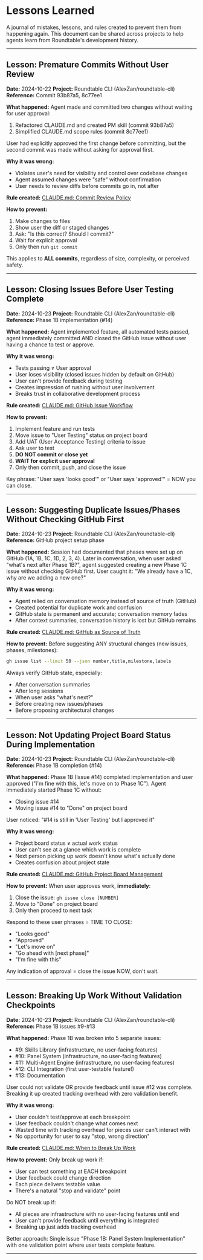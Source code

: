 # Lessons Learned

A journal of mistakes, lessons, and rules created to prevent them from happening again. This document can be shared across projects to help agents learn from Roundtable's development history.

---

## Lesson: Premature Commits Without User Review

**Date:** 2024-10-22
**Project:** Roundtable CLI (AlexZan/roundtable-cli)
**Reference:** Commit 93b87a5, 8c77ee1

**What happened:**
Agent made and committed two changes without waiting for user approval:
1. Refactored CLAUDE.md and created PM skill (commit 93b87a5)
2. Simplified CLAUDE.md scope rules (commit 8c77ee1)

User had explicitly approved the first change before committing, but the second commit was made without asking for approval first.

**Why it was wrong:**
- Violates user's need for visibility and control over codebase changes
- Agent assumed changes were "safe" without confirmation
- User needs to review diffs before commits go in, not after

**Rule created:**
[CLAUDE.md: Commit Review Policy](CLAUDE.md#commit-review-policy)

**How to prevent:**
1. Make changes to files
2. Show user the diff or staged changes
3. Ask: "Is this correct? Should I commit?"
4. Wait for explicit approval
5. Only then run `git commit`

This applies to **ALL commits**, regardless of size, complexity, or perceived safety.

---

## Lesson: Closing Issues Before User Testing Complete

**Date:** 2024-10-23
**Project:** Roundtable CLI (AlexZan/roundtable-cli)
**Reference:** Phase 1B implementation (#14)

**What happened:**
Agent implemented feature, all automated tests passed, agent immediately committed AND closed the GitHub issue without user having a chance to test or approve.

**Why it was wrong:**
- Tests passing ≠ User approval
- User loses visibility (closed issues hidden by default on GitHub)
- User can't provide feedback during testing
- Creates impression of rushing without user involvement
- Breaks trust in collaborative development process

**Rule created:**
[CLAUDE.md: GitHub Issue Workflow](CLAUDE.md#github-issue-workflow)

**How to prevent:**
1. Implement feature and run tests
2. Move issue to "User Testing" status on project board
3. Add UAT (User Acceptance Testing) criteria to issue
4. Ask user to test
5. **DO NOT commit or close yet**
6. **WAIT for explicit user approval**
7. Only then commit, push, and close the issue

Key phrase: "User says 'looks good'" or "User says 'approved'" = NOW you can close.

---

## Lesson: Suggesting Duplicate Issues/Phases Without Checking GitHub First

**Date:** 2024-10-23
**Project:** Roundtable CLI (AlexZan/roundtable-cli)
**Reference:** GitHub project setup phase

**What happened:**
Session had documented that phases were set up on GitHub (1A, 1B, 1C, 1D, 2, 3, 4). Later in conversation, when user asked "what's next after Phase 1B?", agent suggested creating a new Phase 1C issue without checking GitHub first. User caught it: "We already have a 1C, why are we adding a new one?"

**Why it was wrong:**
- Agent relied on conversation memory instead of source of truth (GitHub)
- Created potential for duplicate work and confusion
- GitHub state is permanent and accurate; conversation memory fades
- After context summaries, conversation history is lost but GitHub remains

**Rule created:**
[CLAUDE.md: GitHub as Source of Truth](CLAUDE.md#github-as-source-of-truth)

**How to prevent:**
Before suggesting ANY structural changes (new issues, phases, milestones):
```bash
gh issue list --limit 50 --json number,title,milestone,labels
```

Always verify GitHub state, especially:
- After conversation summaries
- After long sessions
- When user asks "what's next?"
- Before creating new issues/phases
- Before proposing architectural changes

---

## Lesson: Not Updating Project Board Status During Implementation

**Date:** 2024-10-23
**Project:** Roundtable CLI (AlexZan/roundtable-cli)
**Reference:** Phase 1B completion (#14)

**What happened:**
Phase 1B (Issue #14) completed implementation and user approved ("i'm fine with this, let's move on to Phase 1C"). Agent immediately started Phase 1C without:
- Closing issue #14
- Moving issue #14 to "Done" on project board

User noticed: "#14 is still in 'User Testing' but I approved it"

**Why it was wrong:**
- Project board status ≠ actual work status
- User can't see at a glance which work is complete
- Next person picking up work doesn't know what's actually done
- Creates confusion about project state

**Rule created:**
[CLAUDE.md: GitHub Project Board Management](CLAUDE.md#github-project-board-management)

**How to prevent:**
When user approves work, **immediately**:
1. Close the issue: `gh issue close [NUMBER]`
2. Move to "Done" on project board
3. Only then proceed to next task

Respond to these user phrases = TIME TO CLOSE:
- "Looks good"
- "Approved"
- "Let's move on"
- "Go ahead with [next phase]"
- "I'm fine with this"

Any indication of approval = close the issue NOW, don't wait.

---

## Lesson: Breaking Up Work Without Validation Checkpoints

**Date:** 2024-10-23
**Project:** Roundtable CLI (AlexZan/roundtable-cli)
**Reference:** Phase 1B issues #9-#13

**What happened:**
Phase 1B was broken into 5 separate issues:
- #9: Skills Library (infrastructure, no user-facing features)
- #10: Panel System (infrastructure, no user-facing features)
- #11: Multi-Agent Engine (infrastructure, no user-facing features)
- #12: CLI Integration (first user-testable feature!)
- #13: Documentation

User could not validate OR provide feedback until issue #12 was complete. Breaking it up created tracking overhead with zero validation benefit.

**Why it was wrong:**
- User couldn't test/approve at each breakpoint
- User feedback couldn't change what comes next
- Wasted time with tracking overhead for pieces user can't interact with
- No opportunity for user to say "stop, wrong direction"

**Rule created:**
[CLAUDE.md: When to Break Up Work](CLAUDE.md#when-to-break-up-work)

**How to prevent:**
Only break up work if:
- User can test something at EACH breakpoint
- User feedback could change direction
- Each piece delivers testable value
- There's a natural "stop and validate" point

Do NOT break up if:
- All pieces are infrastructure with no user-facing features until end
- User can't provide feedback until everything is integrated
- Breaking up just adds tracking overhead

Better approach: Single issue "Phase 1B: Panel System Implementation" with one validation point where user tests complete feature.

---
